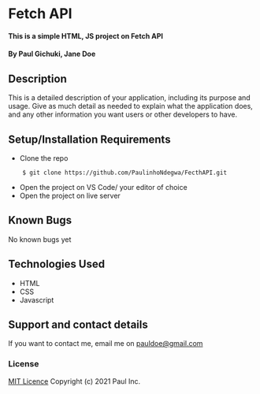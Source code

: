 # Fetch API
#### This is a simple HTML, JS project on Fetch API
#### By Paul Gichuki, Jane Doe
## Description
This is a detailed description of your application, including its purpose and usage.  Give as much detail as needed to explain what the application does, and any other information you want users or other developers to have. 
## Setup/Installation Requirements
* Clone the repo
```
    $ git clone https://github.com/PaulinhoNdegwa/FecthAPI.git
```
* Open  the project on VS Code/ your editor of choice
* Open the project on live server
## Known Bugs
No known bugs yet
## Technologies Used
* HTML
* CSS
* Javascript
## Support and contact details
If you want to contact me, email me on pauldoe@gmail.com
### License
[MIT Licence](https://choosealicense.com/licenses/mit/)
Copyright (c) 2021 Paul Inc.